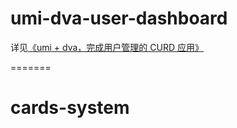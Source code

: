 # umi-dva-user-dashboard

详见[《umi + dva，完成用户管理的 CURD 应用》](https://github.com/sorrycc/blog/issues/62)

=======
# cards-system
